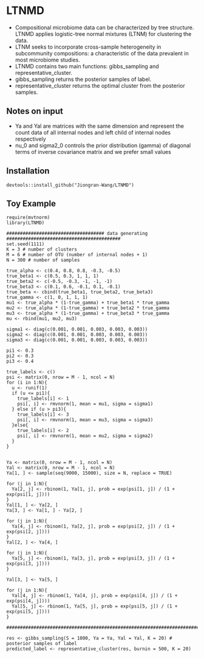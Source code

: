 # LTNMD

- Compositional microbiome data can be characterized by tree structure. LTNMD applies logistic-tree normal mixtures (LTNM) for clustering the data.
- LTNM seeks to incorporate cross-sample heterogeneity in subcommunity compositions: a characteristic of the data prevalent in most microbiome studies.
- LTNMD contains two main functions: gibbs_sampling and representative_cluster.
- gibbs_sampling returns the posterior samples of label.
- representative_cluster returns the optimal cluster from the posterior samples.

## Notes on input
- Ya and Yal are matrices with the same dimension and represent the count data of all internal nodes and left child of internal nodes respectively
- nu_0 and sigma2_0 controls the prior distribution (gamma) of diagonal terms of inverse covariance matrix and we prefer small values



## Installation

```{r eval=FALSE}
devtools::install_github("Jiongran-Wang/LTNMD")
```

## Toy Example
```{r eval=FALSE}
require(mvtnorm)
library(LTNMD)

#################################### data generating ##########################################
set.seed(1111)
K = 3 # number of clusters
M = 6 # number of OTU (number of internal nodes + 1)
N = 300 # number of samples

true_alpha <- c(0.4, 0.8, 0.8, -0.3, -0.5)
true_beta1 <- c(0.5, 0.3, 1, 1, 1)
true_beta2 <- c(-0.5, -0.3, -1, -1, -1)
true_beta3 <- c(0.1, 0.6, -0.1, 0.1, -0.1)
true_beta <- cbind(true_beta1, true_beta2, true_beta3)
true_gamma <- c(1, 0, 1, 1, 1)
mu1 <- true_alpha * (1-true_gamma) + true_beta1 * true_gamma
mu2 <- true_alpha * (1-true_gamma) + true_beta2 * true_gamma
mu3 <- true_alpha * (1-true_gamma) + true_beta3 * true_gamma
mu <- rbind(mu1, mu2, mu3)

sigma1 <- diag(c(0.001, 0.001, 0.003, 0.003, 0.003))
sigma2 <- diag(c(0.001, 0.001, 0.003, 0.003, 0.003))
sigma3 <- diag(c(0.001, 0.001, 0.003, 0.003, 0.003))

pi1 <- 0.3
pi2 <- 0.3
pi3 <- 0.4

true_labels <- c()
psi <- matrix(0, nrow = M - 1, ncol = N)
for (i in 1:N){
  u <- runif(1)
  if (u <= pi1){
    true_labels[i] <- 1
    psi[, i] <- rmvnorm(1, mean = mu1, sigma = sigma1)
  } else if (u > pi3){
    true_labels[i] <- 3
    psi[, i] <- rmvnorm(1, mean = mu3, sigma = sigma3)
  }else{
    true_labels[i] <- 2
    psi[, i] <- rmvnorm(1, mean = mu2, sigma = sigma2)
  }
}


Ya <- matrix(0, nrow = M - 1, ncol = N)
Yal <- matrix(0, nrow = M - 1, ncol = N)
Ya[1, ] <- sample(seq(9000, 15000), size = N, replace = TRUE)

for (j in 1:N){
  Ya[2, j] <- rbinom(1, Ya[1, j], prob = exp(psi[1, j]) / (1 + exp(psi[1, j])))
}
Yal[1, ] <- Ya[2, ]
Ya[3, ] <- Ya[1, ] - Ya[2, ]

for (j in 1:N){
  Ya[4, j] <- rbinom(1, Ya[2, j], prob = exp(psi[2, j]) / (1 + exp(psi[2, j])))
}
Yal[2, ] <- Ya[4, ]

for (j in 1:N){
  Ya[5, j] <- rbinom(1, Ya[3, j], prob = exp(psi[3, j]) / (1 + exp(psi[3, j])))
}

Yal[3, ] <- Ya[5, ]

for (j in 1:N){
  Yal[4, j] <- rbinom(1, Ya[4, j], prob = exp(psi[4, j]) / (1 + exp(psi[4, j])))
  Yal[5, j] <- rbinom(1, Ya[5, j], prob = exp(psi[5, j]) / (1 + exp(psi[5, j])))
}

#################################################################################################

res <- gibbs_sampling(S = 1000, Ya = Ya, Yal = Yal, K = 20) # posterior samples of label 
predicted_label <- representative_cluster(res, burnin = 500, K = 20)

```
